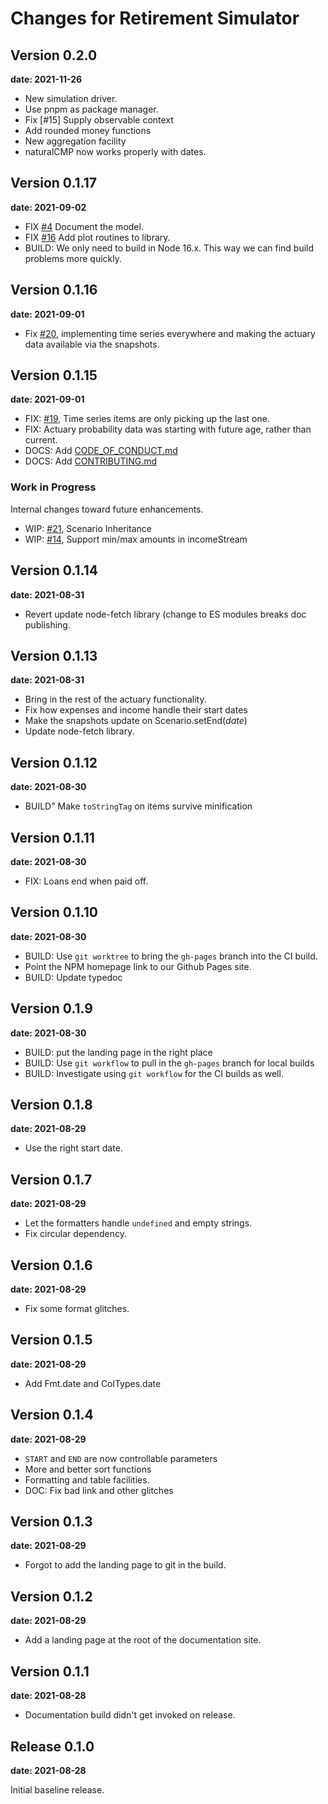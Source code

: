 # Changes for Retirement Simulator

## Version 0.2.0

__date: 2021-11-26__

* New simulation driver.
* Use pnpm as package manager.
* Fix [#15] Supply observable context
* Add rounded money functions
* New aggregation facility
* naturalCMP now works properly with dates.

## Version 0.1.17

__date: 2021-09-02__

* FIX [#4](https://github.com/BobKerns/retirement-simulator/issues/20) Document the model.
* FIX [#16](https://github.com/BobKerns/retirement-simulator/issues/20) Add plot routines to library.
* BUILD: We only need to build in Node 16.x. This way we can find build problems more quickly.

## Version 0.1.16

__date: 2021-09-01__

* Fix [#20](https://github.com/BobKerns/retirement-simulator/issues/20), implementing time series everywhere and
  making the actuary data available via the snapshots.

## Version 0.1.15

__date: 2021-09-01__

* FIX: [#19](https://github.com/BobKerns/retirement-simulator/issues/19), Time series items are
  only picking up the last one.
* FIX: Actuary probability data was starting with future age, rather than current.
* DOCS: Add [CODE_OF_CONDUCT.md](ODE_OF_CONDUCT.md)
* DOCS: Add [CONTRIBUTING.md](CONTRIBUTING.md)

### Work in Progress

Internal changes toward future enhancements.

* WIP: [#21](https://github.com/BobKerns/retirement-simulator/issues/21), Scenario Inheritance
* WIP: [#14](https://github.com/BobKerns/retirement-simulator/issues/14), Support min/max amounts in incomeStream

## Version 0.1.14

__date: 2021-08-31__

* Revert update node-fetch library (change to ES modules breaks doc publishing.

## Version 0.1.13

__date: 2021-08-31__

* Bring in the rest of the actuary functionality.
* Fix how expenses and income handle their start dates
* Make the snapshots update on Scenario.setEnd(_date_)
* Update node-fetch library.

## Version 0.1.12

__date: 2021-08-30__

* BUILD" Make `toStringTag` on items survive minification

## Version 0.1.11

__date: 2021-08-30__

* FIX: Loans end when paid off.

## Version 0.1.10

__date: 2021-08-30__

* BUILD: Use `git worktree` to bring the `gh-pages` branch into the CI build.
* Point the NPM homepage link to our Github Pages site.
* BUILD: Update typedoc

## Version 0.1.9

__date: 2021-08-30__

* BUILD: put the landing page in the right place
* BUILD: Use `git workflow` to pull in the `gh-pages` branch for local builds
* BUILD: Investigate using `git workflow` for the CI builds as well.

## Version 0.1.8

__date: 2021-08-29__

* Use the right start date.

## Version 0.1.7

__date: 2021-08-29__

* Let the formatters handle `undefined` and empty strings.
* Fix circular dependency.

## Version 0.1.6

__date: 2021-08-29__

* Fix some format glitches.

## Version 0.1.5

__date: 2021-08-29__

* Add Fmt.date and ColTypes.date

## Version 0.1.4

__date: 2021-08-29__

* `START` and `END` are now controllable parameters
* More and better sort functions
* Formatting and table facilities.
* DOC: Fix bad link and other glitches

## Version 0.1.3

__date: 2021-08-29__

* Forgot to add the landing page to git in the build.

## Version 0.1.2

__date: 2021-08-29__

* Add a landing page at the root of the documentation site.

## Version 0.1.1

__date: 2021-08-28__

* Documentation build didn't get invoked on release.

## Release 0.1.0

__date: 2021-08-28__

Initial baseline release.
